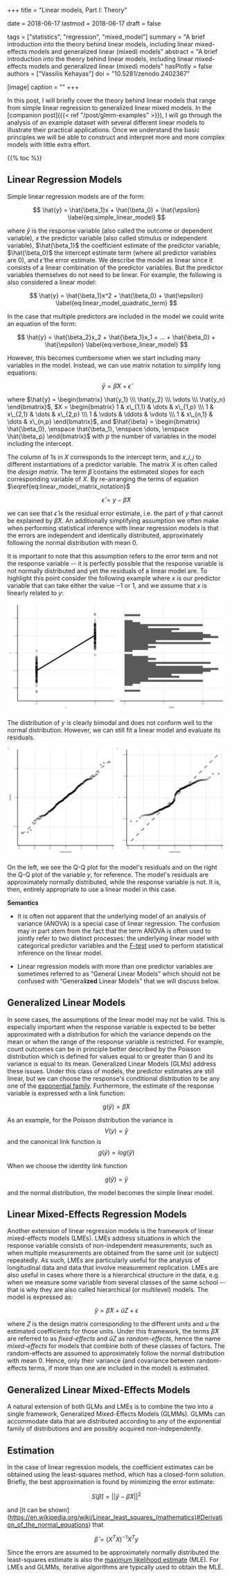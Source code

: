 +++
title = "Linear models, Part I: Theory"

date = 2018-06-17
lastmod = 2018-06-17
draft = false

tags = ["statistics", "regression", "mixed_model"]
summary = "A brief introduction into the theory behind linear models, including linear mixed-effects models and generalized linear (mixed) models"
abstract = "A brief introduction into the theory behind linear models, including linear mixed-effects models and generalized linear (mixed) models"
hasPlotly = false
authors = ["Vassilis Kehayas"]
doi = "10.5281/zenodo.2402367"

[image]
  caption = ""
+++



In this post, I will briefly cover the theory behind linear models
that range from simple linear regression to generalized linear mixed models.
In the [companion post]({{< ref "/post/glmm-examples" >}}),
I will go through the analysis of 
an example dataset with several different linear models
to illustrate their practical applications.
Once we understand the basic principles
we will be able to construct and interpret more and more complex models
with little extra effort.

{{% toc %}}

## Linear Regression Models

Simple linear regression models are of the form:

$$ \hat{y} = \hat{\beta_1}x + \hat{\beta_0} + \hat{\epsilon} \label{eq:simple_linear_model} $$

where $\hat{y}$ is the response variable (also called the outcome or dependent variable),
$x$ the predictor variable (also called stimulus or independent variable),
$\hat{\beta_1}$ the coefficient estimate of the predictor variable,
$\hat{\beta_0}$ the intercept estimate term (where all predictor variables are $0$),
and $\hat{\epsilon}$ the error estimate.
We describe the model as linear since it consists of
a linear combination of the predictor variables.
But the predictor variables themselves do not need to be linear.
For example, the following is also considered a linear model:

$$ \hat{y} = \hat{\beta_1}x^2 + \hat{\beta_0} + \hat{\epsilon} \label{eq:linear_model_quadratic_term} $$

In the case that multiple predictors are included in the model
we could write an equation of the form:

$$ \hat{y} = \hat{\beta_2}x_2 + \hat{\beta_1}x_1 + ... + \hat{\beta_0} + \hat{\epsilon} \label{eq:verbose_linear_model} $$

However, this becomes cumbersome 
when we start including many variables in the model.
Instead, we can use matrix notation to simplify long equations:

$$ \hat{y} = \hat{\beta}X + \hat{\epsilon} \label{eq:linear_model_matrix_notation} $$

where
$\hat{y} = \begin{bmatrix} \hat{y_1} \\\ \hat{y_2} \\\ \vdots \\\ \hat{y_n} \end{bmatrix}$,
$X = \begin{bmatrix} 1 & x\_{1,1} & \dots & x\_{1,p} \\\ 1 & x\_{2,1} & \dots & x\_{2,p} \\\ 1 & \vdots & \ddots & \vdots \\\ 1 & x\_{n,1} & \dots & x\_{n,p} \end{bmatrix}$,
and $\hat{\beta} = \begin{bmatrix} \hat{\beta_0}, \enspace \hat{\beta_1}, \enspace \dots, \enspace \hat{\beta_p} \end{bmatrix}$
with $p$ the number of variables in the model including the intercept.

The column of $1$s in $X$ corresponds to the intercept term,
and $x\_{i,j}$ to different instantiations of a predictor variable.
The matrix $X$ is often called the *design matrix*.
The term $\hat{\beta}$ contains the estimated slopes 
for each corresponding variable of $X$.
By re-arranging the terms of equation $\eqref{eq:linear_model_matrix_notation}$

$$ \hat{\epsilon} = y - \hat{\beta}X \label{eq:linear_model_error_term} $$

we can see that $\hat{\epsilon}$ is the residual error estimate,
i.e. the part of $y$ that cannot be explained by $\hat{\beta}X$.
An additionally simplifying assumption we often make when performing
statistical inference with linear regression models is that
the errors are independent and identically distributed,
approximately following the normal distribution with mean $0$.

It is important to note that this assumption refers to the error term
and not the response variable
-- it is perfectly possible that the response variable is not normally distributed
and yet the residuals of a linear model are.
To highlight this point consider the following example where
$x$ is our predictor variable that can take either the value $-1$ or $1$,
and we assume that $x$ is linearly related to $y$:





![](outcome_distribution-1.png)<!-- -->

The distribution of $y$ is clearly bimodal 
and does not conform well to the normal distribution.
However, we can still fit a linear model and evaluate its residuals.


![](simple_linear_model_residuals-1.png)<!-- -->

On the left, we see the Q-Q plot for the model's residuals
and on the right the Q-Q plot of the variable $y$, for reference.
The model's residuals are approximately normally distributed,
while the response variable is not.
It is, then, entirely appropriate to use a linear model in this case.

**Semantics**

* It is often not apparent that 
the underlying model of an analysis of variance (ANOVA) 
is a special case of linear regression.
The confusion may in part stem from the fact that
the term ANOVA is often used to jointly refer to two distinct processes:
the underlying linear model with categorical predictor variables and
the [F-test](https://en.wikipedia.org/wiki/F-test)
used to perform statistical inference on the linear model.

* Linear regression models with more than one predictor variables 
are sometimes referred to as “General Linear Models” 
which should not be confused with “General**ized** Linear Models” 
that we will discuss below.

## Generalized Linear Models
In some cases, the assumptions of the linear model may not be valid.
This is especially important when the response variable
is expected to be better approximated with a distribution
for which the variance depends on the mean
or when the range of the response variable is restricted.
For example, count outcomes can be in principle better described by 
the Poisson distribution
which is defined for values equal to or greater than $0$ and
its variance is equal to its mean.
Generalized Linear Models (GLMs) address these issues.
Under this class of models, the predictor estimates are still linear, 
but we can choose the response's conditional distribution to be any one of the
[exponential family](https://en.wikipedia.org/wiki/Exponential_family).
Furthermore, the estimate of the response variable is expressed with a link function:

$$ g(\hat{y}) = \hat{\beta}X \label{eq:glm_link_function} $$

As an example, for the Poisson distribution the variance is
$$ V(y) = \hat{y} \label{eq:poisson_var} $$
and the canonical link function is
$$ g(\hat{y}) = log(\hat{y}) \label{eq:poisson_link} $$

When we choose the identity link function

$$ g(\hat{y}) = \hat{y} \label{eq:glm_identity} $$

and the normal distribution,
the model becomes the simple linear model.

## Linear Mixed-Effects Regression Models

Another extension of linear regression models is 
the framework of linear mixed-effects models (LMEs).
LMEs address situations in which the response variable consists of 
non-independent measurements, such as when multiple measurements 
are obtained from the same unit (or subject) repeatedly. 
As such, LMEs are particularly useful for the analysis of longitudinal data
and data that involve measurement replication.
LMEs are also useful in cases where 
there is a hierarchical structure in the data,
e.g. when we measure some variable from 
several classes of the same school
--that is why they are also called hierarchical (or multilevel) models.
The model is expressed as:

$$ \hat{y} = \hat{\beta}X + \hat{u}Z + \epsilon \label{eq:lme} $$

where $Z$ is the design matrix corresponding to the different units
and $u$ the estimated coefficients for those units.
Under this framework, the terms $\hat{\beta}X$ are referred to as *fixed-effects*
and $\hat{u}Z$ as *random-effects*,
hence the name *mixed-effects* for models that combine
both of these classes of factors.
The random-effects are assumed to approximately follow 
the normal distribution with mean $0$.
Hence, only their variance (and covariance between random-effects terms, 
if more than one are included in the model) is estimated.

## Generalized Linear Mixed-Effects Models

A natural extension of both GLMs and LMEs is
to combine the two into a single framework,
Generalized Mixed-Effects Models (GLMMs).
GLMMs can accommodate data that are distributed according to
any of the exponential family of distributions
and are possibly acquired non-independently.

## Estimation

In the case of linear regression models, 
the coefficient estimates can be obtained using 
the least-squares method, which has a closed-form solution.
Briefly, the best approximation is found by minimizing the error estimate:

$$ S(\hat{\beta}) = {|| \hat{y} - \hat{\beta} X||}^2 \label{eq:regression_criterion} $$

and
[it can be shown]
(https://en.wikipedia.org/wiki/Linear_least_squares_(mathematics)#Derivation_of_the_normal_equations)
that

$$ \hat{\beta} = (X^{T}X)^{-1}X^{T}y \label{eq:normal_equation} $$

Since the errors are assumed to be approximately normally distributed
the least-squares estimate is also the
[maximum likelihood estimate](https://en.wikipedia.org/wiki/Maximum_likelihood_estimation)
(MLE).
For LMEs and GLMMs, iterative algorithms are typically used 
to obtain the MLE.
